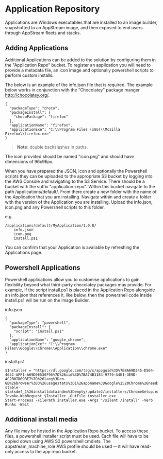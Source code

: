 # Application Repository

Applications are Windows executables that are installed to an image builder, snapshotted to an AppStream image, and then exposed to end users through AppStream fleets and stacks.

## Adding Applications

Additional Applications can be added to the solution by configuring them in the "Application Repo" bucket. To register an application you will need to provide a metadata file, an icon image and optionally powershell scripts to perform custom installs.

The below is an example of the info.json file that is required. The example below works in conjunction with the "Chocolatey" package manger http://chocolatey.org/.

```
{
  "packageType": "choco",
  "packageInstall": {
    "chocoPackage": "firefox"
  },
  "applicationName": "firefox",
  "applicationExe": "C:\\Program Files (x86)\\Mozilla Firefox\\firefox.exe"
}
```

> **Note:** double backslashes in paths.


The icon provided should be named "icon.png" and should have dimensions of 96x96px.

When you have prepared the JSON, Icon and optionally the Powershell scripts they can be uploaded to the appropriate S3 bucket by logging into the AWS Console and navigating to the S3 Service. There should be a bucket with the suffix "application-repo". Within this bucket navigate to the path /applications/default/. From there create a new folder with the name of the Application that you are installing. Navigate within and create a folder with the version of the Application you are installing. Upload the info.json, icon.png and any Powershell scripts to this folder.

e.g.

```
/applications/default/MyApplication/1.0.0/
    info.json
    icon.png
    install.ps1
```

You can confirm that your Application is available by refreshing the Applications page.

## Powershell Applications

Powershell applications allow you to customise applications to gain flexibility beyond what third-party chocolatey packages may provide. For example, if the script install.ps1 is placed in the Application Repo alongside an info.json that references it, like below, then the powershell code inside install.ps1 will be run on the Image Builder.

info.json

```
{
  "packageType": "powershell",
  "packageInstall": {
    "script": "install.ps1"
  },
  "applicationName": "google_chrome",
  "applicationExe": "C:\\Program Files\\Google\\Chrome\\Application\\chrome.exe"
}
```

install.ps1

```
$Installer = "https://dl.google.com/tag/s/appguid%3D%7B8A69D345-D564-463C-AFF1-A69D9E530F96%7D%26iid%3D%7BA74B1184-9779-A4E1-3E9D-4C2B07D093E7%7D%26lang%3Den-GB%26browser%3D3%26usagestats%3D1%26appname%3DGoogle%2520Chrome%26needsadmin%3Dprefers%26ap%3Dx64-stable-statsdef_1%26installdataindex%3Dempty/update2/installers/ChromeSetup.exe"
Invoke-WebRequest $Installer -OutFile installer.exe
Start-Process -FilePath installer.exe -Args "/silent /install" -Verb RunAs -Wait
```

## Additional install media

Any file may be hosted in the Application Repo bucket. To access these files, a powershell installer script must be used. Each file will have to be copied down using AWS S3 powershell cmdlets. The appstream_machine_role AWS profile should be used -- it will have read-only access to the app repo bucket.
